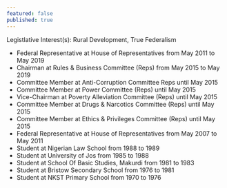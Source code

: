 ```yaml
---
featured: false
published: true
---
```

Legistlative Interest(s): Rural Development, True Federalism

* Federal Representative at House of Representatives from May 2011 to May 2019
* Chairman at Rules & Business Committee (Reps) from May 2015 to May 2019
* Committee Member at Anti-Corruption Committee Reps until May 2015
* Committee Member at Power Committee (Reps) until May 2015
* Vice-Chairman at Poverty Alleviation Committee (Reps) until May 2015
* Committee Member at Drugs & Narcotics Committee (Reps) until May 2015
* Committee Member at Ethics & Privileges Committee (Reps) until May 2015
* Federal Representative at House of Representatives from May 2007 to May 2011
* Student at Nigerian Law School from 1988 to 1989
* Student at University of Jos from 1985 to 1988
* Student at School Of Basic Studies, Makurdi from 1981 to 1983
* Student at Bristow Secondary School from 1976 to 1981
* Student at NKST Primary School from 1970 to 1976

